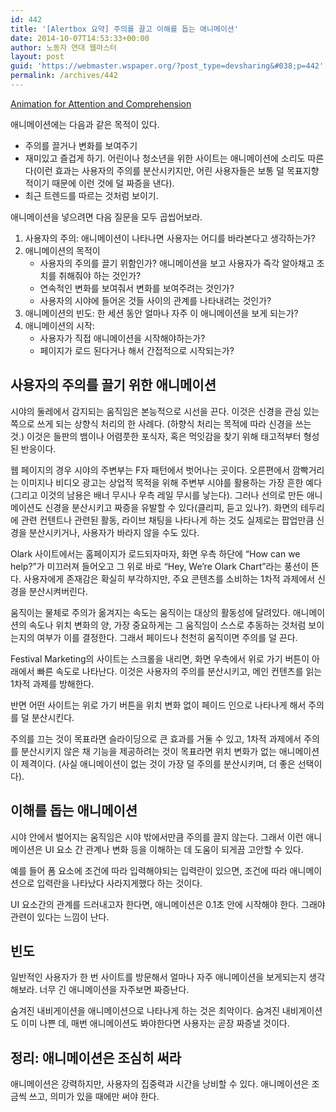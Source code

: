 ```yaml
---
id: 442
title: '[Alertbox 요약] 주의를 끌고 이해를 돕는 애니메이션'
date: 2014-10-07T14:53:33+00:00
author: 노동자 연대 웹마스터
layout: post
guid: 'https://webmaster.wspaper.org/?post_type=devsharing&#038;p=442'
permalink: /archives/442
---
```

<a href="http://nngroup.us4.list-manage2.com/track/click?u=538d934a891681a5d850bb4e5&id=736beb47f1&e=32cb419f12" target="_self">Animation for Attention and Comprehension</a>

애니메이션에는 다음과 같은 목적이 있다.

  * 주의를 끌거나 변화를 보여주기
  * 재미있고 즐겁게 하기. 어린이나 청소년을 위한 사이트는 애니메이션에 소리도 따른다(이런 효과는 사용자의 주의를 분산시키지만, 어린 사용자들은 보통 덜 목표지향적이기 때문에 이런 것에 덜 짜증을 낸다).
  * 최근 트렌드를 따르는 것처럼 보이기.

애니메이션을 넣으려면 다음 질문을 모두 곱씹어보라.

  1. 사용자의 주의: 애니메이션이 나타나면 사용자는 어디를 바라본다고 생각하는가?
  2. 애니메이션의 목적이 
      * 사용자의 주의를 끌기 위함인가? 애니메이션을 보고 사용자가 즉각 알아채고 조치를 취해줘야 하는 것인가?
      * 연속적인 변화를 보여줘서 변화를 보여주려는 것인가?
      * 사용자의 시야에 들어온 것들 사이의 관계를 나타내려는 것인가?
  3. 애니메이션의 빈도: 한 세션 동안 얼마나 자주 이 애니메이션을 보게 되는가?
  4. 애니메이션의 시작: 
      * 사용자가 직접 애니메이션을 시작해야하는가?
      * 페이지가 로드 된다거나 해서 간접적으로 시작되는가?

## 사용자의 주의를 끌기 위한 애니메이션

시야의 둘레에서 감지되는 움직임은 본능적으로 시선을 끈다. 이것은 신경을 관심 있는 쪽으로 쓰게 되는 상향식 처리의 한 사례다. (하향식 처리는 목적에 따라 신경을 쓰는 것.) 이것은 들판의 뱀이나 어렴풋한 포식자, 혹은 먹잇감을 찾기 위해 태고적부터 형성된 반응이다.

웹 페이지의 경우 시야의 주변부는 F자 패턴에서 벗어나는 곳이다. 오른편에서 깜빡거리는 이미지나 비디오 광고는 상업적 목적을 위해 주변부 시야를 활용하는 가장 흔한 예다(그리고 이것의 남용은 배너 무시나 우측 레일 무시를 낳는다). 그러나 선의로 만든 애니메이션도 신경을 분산시키고 짜증을 유발할 수 있다(클리피, 듣고 있나?). 화면의 테두리에 관련 컨텐트나 관련된 활동, 라이브 채팅을 나타나게 하는 것도 실제로는 팝업만큼 신경을 분산시키거나, 사용자가 바라지 않을 수도 있다.

Olark 사이트에서는 홈페이지가 로드되자마자, 화면 우측 하단에 “How can we help?”가 미끄러져 들어오고 그 위로 바로 “Hey, We’re Olark Chart”라는 풍선이 뜬다. 사용자에게 존재감은 확실히 부각하지만, 주요 콘텐츠를 소비하는 1차적 과제에서 신경을 분산시켜버린다.

움직이는 물체로 주의가 옮겨지는 속도는 움직이는 대상의 활동성에 달려있다. 애니메이션의 속도나 위치 변화의 양, 가장 중요하게는 그 움직임이 스스로 추동하는 것처럼 보이는지의 여부가 이를 결정한다. 그래서 페이드나 천천히 움직이면 주의를 덜 끈다.

Festival Marketing의 사이트는 스크롤을 내리면, 화면 우측에서 위로 가기 버튼이 아래에서 빠른 속도로 나타난다. 이것은 사용자의 주의를 분산시키고, 메인 컨텐츠를 읽는 1차적 과제를 방해한다.

반면 어떤 사이트는 위로 가기 버튼을 위치 변화 없이 페이드 인으로 나타나게 해서 주의를 덜 분산시킨다.

주의를 끄는 것이 목표라면 슬라이딩으로 큰 효과를 거둘 수 있고, 1차적 과제에서 주의를 분산시키지 않은 채 기능을 제공하려는 것이 목표라면 위치 변화가 없는 애니메이션이 제격이다. (사실 애니메이션이 없는 것이 가장 덜 주의를 분산시키며, 더 좋은 선택이다).

## 이해를 돕는 애니메이션

시야 안에서 벌어지는 움직임은 시야 밖에서만큼 주의를 끌지 않는다. 그래서 이런 애니메이션은 UI 요소 간 관계나 변화 등을 이해하는 데 도움이 되게끔 고안할 수 있다.

예를 들어 폼 요소에 조건에 따라 입력해야되는 입력란이 있으면, 조건에 따라 애니메이션으로 입력란을 나타났다 사라지게했다 하는 것이다.

UI 요소간의 관계를 드러내고자 한다면, 애니메이션은 0.1초 안에 시작해야 한다. 그래야 관련이 있다는 느낌이 난다.

## 빈도

일반적인 사용자가 한 번 사이트를 방문해서 얼마나 자주 애니메이션을 보게되는지 생각해보라. 너무 긴 애니메이션을 자주보면 짜증난다.

숨겨진 내비게이션을 애니메이션으로 나타나게 하는 것은 최악이다. 숨겨진 내비게이션도 이미 나쁜 데, 매번 애니메이션도 봐야한다면 사용자는 곧장 짜증낼 것이다.

## 정리: 애니메이션은 조심히 써라

애니메이션은 강력하지만, 사용자의 집중력과 시간을 낭비할 수 있다. 애니메이션은 조금씩 쓰고, 의미가 있을 때에만 써야 한다.